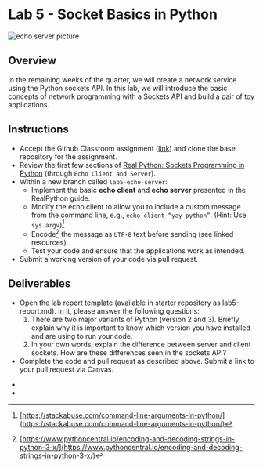 # **Lab 5 - Socket Basics in Python**

![echo server picture](https://1.bp.blogspot.com/-QRugwxV8vb0/WHbfmHTu7HI/AAAAAAAADug/V1pYGpEzTpQvcfaoVh8qZN5d2xyERp4HACLcB/s1600/echoImage.png)

## Overview
In the remaining weeks of the quarter, we will create a network service using the Python sockets API. In this lab, we will introduce the basic concepts of network programming with a Sockets API and build a pair of toy applications.

## Instructions

* Accept the Github Classroom assignment ([link](https://classroom.github.com/a/Q974X4tR)) and clone the base repository for the assignment.
* Review the first few sections of [Real Python: Sockets Programming in Python](https://realpython.com/python-sockets/) (through `Echo Client and Server`).
* Within a new branch called `lab5-echo-server`:
	* Implement the basic **echo client** and **echo server** presented in the RealPython guide.
	* Modify the echo client to allow you to include a custom message from the command line, e.g., `echo-client “yay python”`. (Hint: Use `sys.argv`)[^arguments]
	* Encode[^encoding] the message as `UTF-8` text before sending (see linked resources).
	* Test your code and ensure that the applications work as intended.
* Submit a working version of your code via pull request.

## Deliverables
* Open the lab report template (available in starter repository as lab5-report.md). In it, please answer the following questions:
	1. There are two major variants of Python (version 2 and 3). Briefly explain why it is important to know which version you have installed and are using to run your code.
	2. In your own words, explain the difference between server and client sockets. How are these differences seen in the sockets API?
* Complete the code and pull request as described above. Submit a link to your pull request via Canvas.

[^encoding]: [https://www.pythoncentral.io/encoding-and-decoding-strings-in-python-3-x/](https://www.pythoncentral.io/encoding-and-decoding-strings-in-python-3-x/)
[^arguments]: [https://stackabuse.com/command-line-arguments-in-python/](https://stackabuse.com/command-line-arguments-in-python/) 


*  
*   
